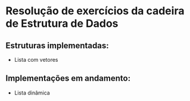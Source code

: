 # Resolução de exercícios da cadeira de Estrutura de Dados

## Estruturas implementadas:
- Lista com vetores

## Implementações em andamento:
- Lista dinâmica
